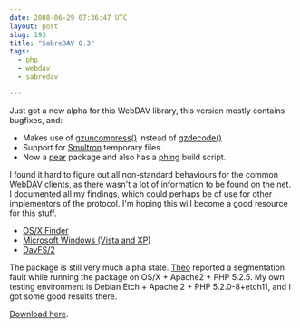 ```yaml
---
date: 2008-06-29 07:36:47 UTC
layout: post
slug: 193
title: "SabreDAV 0.3"
tags:
  - php
  - webdav
  - sabredav

---
```

<p>Just got a new alpha for this WebDAV library, this version mostly contains bugfixes, and:</p>

<ul>
  <li>Makes use of <a href="http://ca3.php.net/gzuncompress">gzuncompress()</a> instead of <a href="http://ca3.php.net/gzdecode">gzdecode()</a></li>
  <li>Support for <a href="http://smultron.sourceforge.net/">Smultron</a> temporary files.</li>
  <li>Now a <a href="http://pear.php.net/">pear</a> package and also has a <a href="http://phing.info/trac/">phing</a> build script.</li>
</ul>

<p>I found it hard to figure out all non-standard behaviours for the common WebDAV clients, as there wasn't a lot of information to be found on the net. I documented all my findings, which could perhaps be of use for other implementors of the protocol. I'm hoping this will become a good resource for this stuff.</p>

<ul>
  <li><a href="http://code.google.com/p/sabredav/wiki/Finder">OS/X Finder</a></li>
  <li><a href="http://code.google.com/p/sabredav/wiki/Windows">Microsoft Windows (Vista and XP)</a></li>
  <li><a href="http://code.google.com/p/sabredav/wiki/DavFS">DavFS/2</a></li>
</ul>

<p>The package is still very much alpha state. <a href="http://blog.iconara.net/">Theo</a> reported a segmentation fault while running the package on OS/X + Apache2 + PHP 5.2.5. My own testing environment is Debian Etch + Apache 2 + PHP 5.2.0-8+etch11, and I got some good results there.</p>

<p><a href="http://code.google.com/p/sabredav/">Download here</a>.</p>
